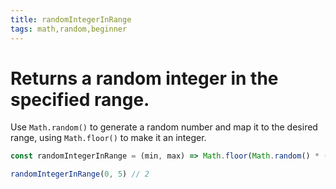```yaml
---
title: randomIntegerInRange
tags: math,random,beginner
---
```


# Returns a random integer in the specified range.

Use `Math.random()` to generate a random number and map it to the desired range, using `Math.floor()` to make it an integer.

```js
const randomIntegerInRange = (min, max) => Math.floor(Math.random() * (max - min + 1)) + min
```

```js
randomIntegerInRange(0, 5) // 2
```
